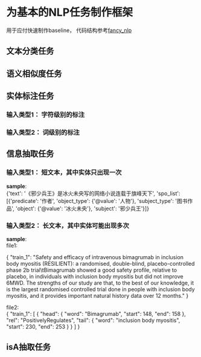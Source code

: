 # 为基本的NLP任务制作框架
用于应付快速制作baseline， 代码结构参考[fancy_nlp](https://github.com/boat-group/fancy-nlp)
## 文本分类任务

## 语义相似度任务

## 实体标注任务
### 输入类型1： 字符级别的标注


### 输入类型2： 词级别的标注


## 信息抽取任务
### 输入类型1： 短文本，其中实体只出现一次 
**sample**:   
{'text': '《邪少兵王》是冰火未央写的网络小说连载于旗峰天下', 'spo_list': [{'predicate': '作者', 'object_type': {'@value': '人物'}, 'subject_type': '图书作品', 'object': {'@value': '冰火未央'}, 'subject': '邪少兵王'}]}

### 输入类型2： 长文本，其中实体可能出现多次
**sample**:  
file1:   

{
    "train_1": "Safety and efficacy of intravenous bimagrumab in inclusion body myositis (RESILIENT): a randomised, double-blind, placebo-controlled phase 2b trial\tBimagrumab showed a good safety profile, relative to placebo, in individuals with inclusion body myositis but did not improve 6MWD. The strengths of our study are that, to the best of our knowledge, it is the largest randomised controlled trial done in people with inclusion body myositis, and it provides important natural history data over 12 months."
}

file2:  
{
    "train_1": [
            {
                "head": {
                    "word": "Bimagrumab",
                    "start": 148,
                    "end": 158
                },
                "rel": "PositivelyRegulates",
                "tail": {
                    "word": "inclusion body myositis",
                    "start": 230,
                    "end": 253
                }
            }
        ]
}

## isA抽取任务